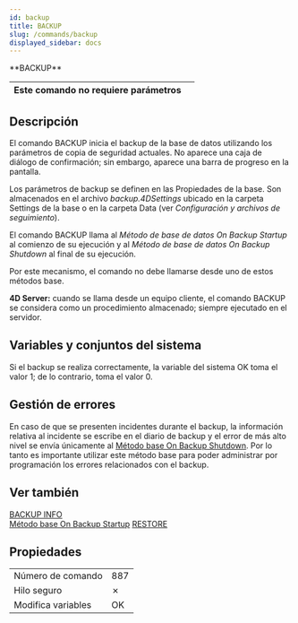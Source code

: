```yaml
---
id: backup
title: BACKUP
slug: /commands/backup
displayed_sidebar: docs
---
```


<!--REF #_command_.BACKUP.Syntax-->**BACKUP**<!-- END REF-->
<!--REF #_command_.BACKUP.Params-->
| Este comando no requiere parámetros |  |
| --- | --- |

<!-- END REF-->

## Descripción 

<!--REF #_command_.BACKUP.Summary-->El comando BACKUP inicia el backup de la base de datos utilizando los parámetros de copia de seguridad actuales.<!-- END REF--> No aparece una caja de diálogo de confirmación; sin embargo, aparece una barra de progreso en la pantalla.

Los parámetros de backup se definen en las Propiedades de la base. Son almacenados en el archivo *backup.4DSettings* ubicado en la carpeta Settings de la base o en la carpeta Data (ver *Configuración y archivos de seguimiento*). 

El comando BACKUP llama al *Método de base de datos On Backup Startup* al comienzo de su ejecución y al *Método de base de datos On Backup Shutdown* al final de su ejecución.

Por este mecanismo, el comando no debe llamarse desde uno de estos métodos base.

**4D Server:** cuando se llama desde un equipo cliente, el comando BACKUP se considera como un procedimiento almacenado; siempre ejecutado en el servidor.

## Variables y conjuntos del sistema 

Si el backup se realiza correctamente, la variable del sistema OK toma el valor 1; de lo contrario, toma el valor 0\. 

## Gestión de errores 

En caso de que se presenten incidentes durante el backup, la información relativa al incidente se escribe en el diario de backup y el error de más alto nivel se envía únicamente al [Método base On Backup Shutdown](on-backup-shutdown-database-method.md). Por lo tanto es importante utilizar este método base para poder administrar por programación los errores relacionados con el backup.

## Ver también 

[BACKUP INFO](backup-info.md)  
[Método base On Backup Startup](on-backup-startup-database-method.md)
[RESTORE](restore.md)  

## Propiedades

|  |  |
| --- | --- |
| Número de comando | 887 |
| Hilo seguro | &cross; |
| Modifica variables | OK |


